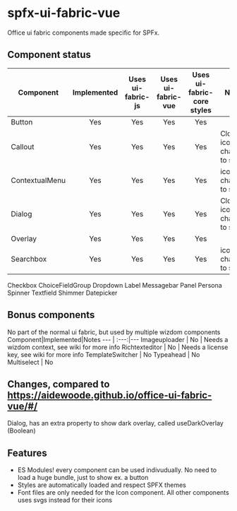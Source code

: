 # spfx-ui-fabric-vue
Office ui fabric components made specific for SPFx.

## Component status
Component|Implemented | Uses ui-fabric-js | Uses ui-fabric-vue | Uses ui-fabric-core styles  | Notes
 ---           | :---: | :---: | :---: | :---: | ---
Button         | Yes   | Yes   | Yes   | Yes
Callout        | Yes   | Yes   | Yes   | Yes   | Close icon changed to svg
ContextualMenu | Yes   | Yes   | Yes   | Yes   | icons changed to svgs
Dialog         | Yes   | Yes   | Yes   | Yes   | Close icon changed to svg
Overlay        | Yes   | Yes   | Yes   | Yes
Searchbox      | Yes   | Yes   | Yes   | Yes   | icons changed to svgs
Checkbox
ChoiceFieldGroup
Dropdown
Label
Messagebar
Panel
Persona
Spinner
Textfield
Shimmer
Datepicker

## Bonus components
No part of the normal ui fabric, but used by multiple wizdom components
Component|Implemented|Notes
---              | :---:|---
Imageuploader    | No   | Needs a wizdom context, see wiki for more info
Richtexteditor   | No   | Needs a license key, see wiki for more info
TemplateSwitcher | No
Typeahead        | No
Multiselect      | No

## Changes, compared to https://aidewoode.github.io/office-ui-fabric-vue/#/
Dialog, has an extra property to show dark overlay, called useDarkOverlay (Boolean)

## Features
 - ES Modules! every component can be used indivudually. No need to load a huge bundle, just to show ex. a button
 - Styles are automatically loaded and respect SPFX themes
 - Font files are only needed for the Icon component. All other components uses svgs instead for their icons